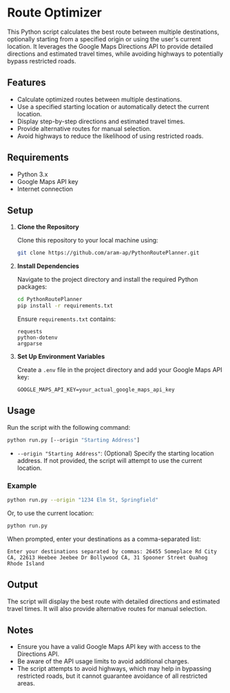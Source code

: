 # Route Optimizer

This Python script calculates the best route between multiple destinations, optionally starting from a specified origin or using the user's current location. It leverages the Google Maps Directions API to provide detailed directions and estimated travel times, while avoiding highways to potentially bypass restricted roads.

## Features

-  Calculate optimized routes between multiple destinations.
-  Use a specified starting location or automatically detect the current location.
-  Display step-by-step directions and estimated travel times.
-  Provide alternative routes for manual selection.
-  Avoid highways to reduce the likelihood of using restricted roads.

## Requirements

-  Python 3.x
-  Google Maps API key
-  Internet connection

## Setup

1. **Clone the Repository**

   Clone this repository to your local machine using:

   ```bash
   git clone https://github.com/aram-ap/PythonRoutePlanner.git
   ```

2. **Install Dependencies**

   Navigate to the project directory and install the required Python packages:

   ```bash
   cd PythonRoutePlanner
   pip install -r requirements.txt
   ```

   Ensure `requirements.txt` contains:
   ```plaintext
   requests
   python-dotenv
   argparse
   ```

3. **Set Up Environment Variables**

   Create a `.env` file in the project directory and add your Google Maps API key:

   ```plaintext
   GOOGLE_MAPS_API_KEY=your_actual_google_maps_api_key
   ```

## Usage

Run the script with the following command:

```bash
python run.py [--origin "Starting Address"]
```

-  `--origin "Starting Address"`: (Optional) Specify the starting location address. If not provided, the script will attempt to use the current location.

### Example

```bash
python run.py --origin "1234 Elm St, Springfield"
```

Or, to use the current location:

```bash
python run.py
```

When prompted, enter your destinations as a comma-separated list:

```
Enter your destinations separated by commas: 26455 Someplace Rd City CA, 22613 Heebee Jeebee Dr Bollywood CA, 31 Spooner Street Quahog Rhode Island
```

## Output

The script will display the best route with detailed directions and estimated travel times. It will also provide alternative routes for manual selection.

## Notes

-  Ensure you have a valid Google Maps API key with access to the Directions API.
-  Be aware of the API usage limits to avoid additional charges.
-  The script attempts to avoid highways, which may help in bypassing restricted roads, but it cannot guarantee avoidance of all restricted areas.

